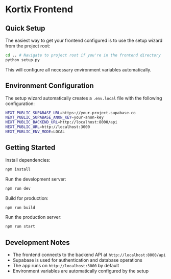 # Kortix Frontend

## Quick Setup

The easiest way to get your frontend configured is to use the setup wizard from the project root:

```bash
cd .. # Navigate to project root if you're in the frontend directory
python setup.py
```

This will configure all necessary environment variables automatically.

## Environment Configuration

The setup wizard automatically creates a `.env.local` file with the following configuration:

```sh
NEXT_PUBLIC_SUPABASE_URL=https://your-project.supabase.co
NEXT_PUBLIC_SUPABASE_ANON_KEY=your-anon-key
NEXT_PUBLIC_BACKEND_URL=http://localhost:8000/api
NEXT_PUBLIC_URL=http://localhost:3000
NEXT_PUBLIC_ENV_MODE=LOCAL
```

## Getting Started

Install dependencies:

```bash
npm install
```

Run the development server:

```bash
npm run dev
```

Build for production:

```bash
npm run build
```

Run the production server:

```bash
npm run start
```

## Development Notes

- The frontend connects to the backend API at `http://localhost:8000/api`
- Supabase is used for authentication and database operations
- The app runs on `http://localhost:3000` by default
- Environment variables are automatically configured by the setup
